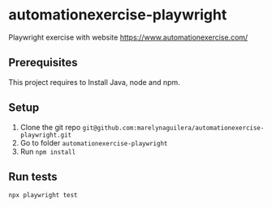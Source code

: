 # automationexercise-playwright

Playwright exercise with website https://www.automationexercise.com/

## Prerequisites

This project requires to Install Java, node and npm.

## Setup

1. Clone the git repo `git@github.com:marelynaguilera/automationexercise-playwright.git`
2. Go to folder `automationexercise-playwright`
3. Run `npm install`

## Run tests

`npx playwright test`
